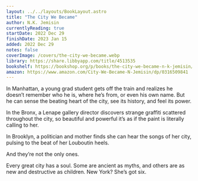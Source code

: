 ```yaml
---
layout: ../../layouts/BookLayout.astro
title: "The City We Became"
author: N.K. Jemisin
currentlyReading: true
startDate: 2022 Dec 29
finishDate: 2023 Jan 15
added: 2022 Dec 29
notes: false
coverImage: /covers/the-city-we-became.webp
library: https://share.libbyapp.com/title/4513535
bookshelf: https://bookshop.org/p/books/the-city-we-became-n-k-jemisin/113989?ean=9780316509886
amazon: https://www.amazon.com/City-We-Became-N-Jemisin/dp/0316509841
---
```


In Manhattan, a young grad student gets off the train and realizes he doesn’t remember who he is, where he’s from, or even his own name. But he can sense the beating heart of the city, see its history, and feel its power.

In the Bronx, a Lenape gallery director discovers strange graffiti scattered throughout the city, so beautiful and powerful it’s as if the paint is literally calling to her.

In Brooklyn, a politician and mother finds she can hear the songs of her city, pulsing to the beat of her Louboutin heels.

And they’re not the only ones.

Every great city has a soul. Some are ancient as myths, and others are as new and destructive as children. New York? She’s got six.

<!-- ### Notes & Highlights -->

<BuyBook
  library   = {frontmatter.library}
  bookshelf = {frontmatter.bookshelf}
  amazon    = {frontmatter.amazon}
/>
